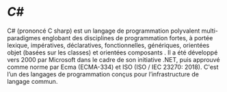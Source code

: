 # _C#_

C# (prononcé C sharp) est un langage de programmation polyvalent multi-paradigmes englobant des disciplines de programmation fortes, à portée lexique, impératives, déclaratives, fonctionnelles, génériques, orientées objet (basées sur les classes) et orientées composants . Il a été développé vers 2000 par Microsoft dans le cadre de son initiative .NET, puis approuvé comme norme par Ecma (ECMA-334) et ISO (ISO / IEC 23270: 2018). C'est l’un des langages de programmation conçus pour l’infrastructure de langage commun.
